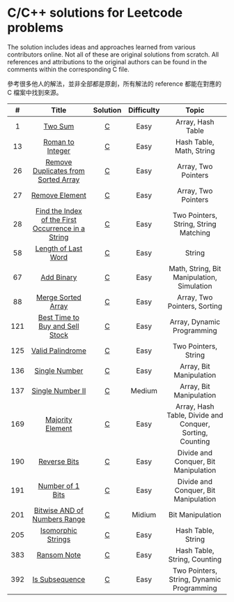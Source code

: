 # C/C++ solutions for Leetcode problems
The solution includes ideas and approaches learned from various contributors online. Not all of these are original solutions from scratch.
All references and attributions to the original authors can be found in the comments within the corresponding C file.

參考很多他人的解法，並非全部都是原創，所有解法的 reference 都能在對應的 C 檔案中找到來源。

|  #   | Title | Solution | Difficulty | Topic |
| :-:  | :---: |:--------:|:----------:|:-----:|
|   1  |<a href="https://leetcode.com/problems/two-sum/description/">Two Sum</a>|<a href="https://github.com/WDahua377/Leetcode/blob/main/C/Q1_twoSum.c">C</a>| Easy |Array, Hash Table|
|  13  |<a href="https://leetcode.com/problems/roman-to-integer?envType=study-plan-v2&envId=top-interview-150">Roman to Integer</a>|<a href="https://github.com/WDahua377/Leetcode/blob/main/C/Q13_romanToInt.c">C</a>| Easy |Hash Table, Math, String|
|  26  |<a href="https://leetcode.com/problems/remove-duplicates-from-sorted-array?envType=study-plan-v2&envId=top-interview-150">Remove Duplicates from Sorted Array</a>|<a href="https://github.com/WDahua377/Leetcode/blob/main/C/Q26_removeDuplicates.c">C</a>| Easy |Array, Two Pointers|
|  27  |<a href="https://leetcode.com/problems/remove-element?envType=study-plan-v2&envId=top-interview-150">Remove Element</a>|<a href="https://github.com/WDahua377/Leetcode/blob/main/C/Q27_removeElement.c">C</a>| Easy |Array, Two Pointers|
|  28  |<a href="https://leetcode.com/problems/find-the-index-of-the-first-occurrence-in-a-string?envType=study-plan-v2&envId=top-interview-150">Find the Index of the First Occurrence in a String</a>|<a href="https://github.com/WDahua377/Leetcode/blob/main/C/Q28_strStr.c">C</a>| Easy |Two Pointers, String, String Matching|
|  58  |<a href="https://leetcode.com/problems/length-of-last-word?envType=study-plan-v2&envId=top-interview-150">Length of Last Word</a>|<a href="https://github.com/WDahua377/Leetcode/blob/main/C/Q58_lengthOfLastWord.c">C</a>| Easy |String|
|  67  |<a href="https://leetcode.com/problems/add-binary/description/?envType=study-plan-v2&envId=top-interview-150">Add Binary</a>|<a href="https://github.com/WDahua377/Leetcode/blob/main/C/Q67_addBinary.c">C</a>| Easy |Math, String, Bit Manipulation, Simulation|
|  88  |<a href="https://leetcode.com/problems/merge-sorted-array?envType=study-plan-v2&envId=top-interview-150">Merge Sorted Array</a>|<a href="https://github.com/WDahua377/Leetcode/blob/main/C/Q88_merge.c">C</a>| Easy |Array, Two Pointers, Sorting|
|  121 |<a href="https://leetcode.com/problems/best-time-to-buy-and-sell-stock?envType=study-plan-v2&envId=top-interview-150">Best Time to Buy and Sell Stock</a>|<a href="https://github.com/WDahua377/Leetcode/blob/main/C/Q121_maxProfit.c">C</a>| Easy |Array, Dynamic Programming|
|  125 |<a href="https://leetcode.com/problems/valid-palindrome?envType=study-plan-v2&envId=top-interview-150">Valid Palindrome</a>|<a href="https://github.com/WDahua377/Leetcode/blob/main/C/Q125_isPalindrome.c">C</a>| Easy |Two Pointers, String|
|  136 |<a href="https://leetcode.com/problems/single-number/?envType=study-plan-v2&envId=top-interview-150">Single Number</a>|<a href="https://github.com/WDahua377/Leetcode/blob/main/C/Q136_singleNumber.c">C</a>| Easy |Array, Bit Manipulation|
|  137 |<a href = "https://leetcode.com/problems/single-number-ii/?envType=study-plan-v2&envId=top-interview-150">Single Number II</a>|<a href="https://github.com/WDahua377/Leetcode/blob/main/C/Q137_singleNumber.c">C<a/>| Medium |Array, Bit Manipulation|
|  169 |<a href="https://leetcode.com/problems/majority-element?envType=study-plan-v2&envId=top-interview-150">Majority Element</a>|<a href="https://github.com/WDahua377/Leetcode/blob/main/C/Q169_majorityElement.c">C</a>| Easy |Array, Hash Table, Divide and Conquer, Sorting, Counting|
|  190 |<a href="https://leetcode.com/problems/reverse-bits/?envType=study-plan-v2&envId=top-interview-150">Reverse Bits</a>|<a href="https://github.com/WDahua377/Leetcode/blob/main/C/Q190_reverseBits.c">C</a>| Easy |Divide and Conquer, Bit Manipulation|
|  191 |<a href="https://leetcode.com/problems/number-of-1-bits/description/?envType=study-plan-v2&envId=top-interview-150">Number of 1 Bits</a>|<a href="https://github.com/WDahua377/Leetcode/blob/main/C/Q191_hammingWeight.c">C</a>| Easy |Divide and Conquer, Bit Manipulation|
|  201 |<a href="https://leetcode.com/problems/bitwise-and-of-numbers-range/description/?envType=study-plan-v2&envId=top-interview-150">Bitwise AND of Numbers Range</a>|<a href="https://github.com/WDahua377/Leetcode/blob/main/C/Q201_rangeBitwiseAnd.c">C</a>| Midium |Bit Manipulation|
|  205 |<a href="https://leetcode.com/problems/isomorphic-strings/description/?envType=study-plan-v2&envId=top-interview-150">Isomorphic Strings</a>|<a href="https://github.com/WDahua377/Leetcode/blob/main/C/Q205_isIsomorphic.c">C</a>| Easy |Hash Table, String|
|  383 |<a href="https://leetcode.com/problems/ransom-note?envType=study-plan-v2&envId=top-interview-150">Ransom Note</a>|<a href="https://github.com/WDahua377/Leetcode/blob/main/C/Q383_canConstruct.c">C</a>| Easy |Hash Table, String, Counting|
|  392 |<a href="https://leetcode.com/problems/is-subsequence?envType=study-plan-v2&envId=top-interview-150">Is Subsequence</a>|<a href="https://github.com/WDahua377/Leetcode/blob/main/C/Q392_isSubsequence.c">C</a>| Easy |Two Pointers, String, Dynamic Programming|
